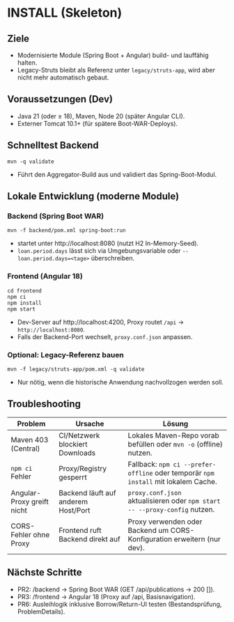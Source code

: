 # INSTALL (Skeleton)

## Ziele
- Modernisierte Module (Spring Boot + Angular) build- und lauffähig halten.
- Legacy-Struts bleibt als Referenz unter `legacy/struts-app`, wird aber nicht mehr automatisch gebaut.

## Voraussetzungen (Dev)
- Java 21 (oder ≥ 18), Maven, Node 20 (später Angular CLI).
- Externer Tomcat 10.1+ (für spätere Boot-WAR-Deploys).

## Schnelltest Backend
```
mvn -q validate
```
- Führt den Aggregator-Build aus und validiert das Spring-Boot-Modul.

## Lokale Entwicklung (moderne Module)
### Backend (Spring Boot WAR)
```
mvn -f backend/pom.xml spring-boot:run
```
- startet unter http://localhost:8080 (nutzt H2 In-Memory-Seed).
- `loan.period.days` lässt sich via Umgebungsvariable oder `--loan.period.days=<tage>` überschreiben.

### Frontend (Angular 18)
```
cd frontend
npm ci
npm install
npm start
```
- Dev-Server auf http://localhost:4200, Proxy routet `/api` → `http://localhost:8080`.
- Falls der Backend-Port wechselt, `proxy.conf.json` anpassen.

### Optional: Legacy-Referenz bauen
```
mvn -f legacy/struts-app/pom.xml -q validate
```
- Nur nötig, wenn die historische Anwendung nachvollzogen werden soll.

## Troubleshooting
| Problem | Ursache | Lösung |
| --- | --- | --- |
| Maven 403 (Central) | CI/Netzwerk blockiert Downloads | Lokales Maven-Repo vorab befüllen oder `mvn -o` (offline) nutzen. |
| `npm ci` Fehler | Proxy/Registry gesperrt | Fallback: `npm ci --prefer-offline` oder temporär `npm install` mit lokalem Cache. |
| Angular-Proxy greift nicht | Backend läuft auf anderem Host/Port | `proxy.conf.json` aktualisieren oder `npm start -- --proxy-config` nutzen. |
| CORS-Fehler ohne Proxy | Frontend ruft Backend direkt auf | Proxy verwenden oder Backend um CORS-Konfiguration erweitern (nur dev). |

## Nächste Schritte
- PR2: /backend → Spring Boot WAR (GET /api/publications → 200 []).
- PR3: /frontend → Angular 18 (Proxy auf /api, Basisnavigation).
- PR6: Ausleihlogik inklusive Borrow/Return-UI testen (Bestandsprüfung, ProblemDetails).

